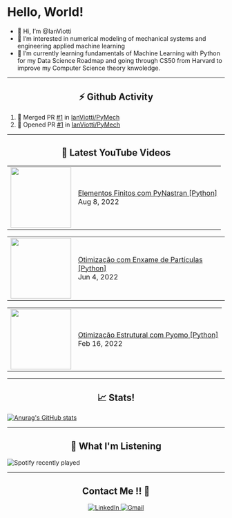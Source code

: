 <!---
IanViotti/IanViotti is a ✨ special ✨ repository because its `README.md` (this file) appears on your GitHub profile.
You can click the Preview link to take a look at your changes.
--->
# Hello, World!

- 👋 Hi, I’m @IanViotti
- 👀 I’m interested in numerical modeling of mechanical systems and engineering applied machine learning 
- 🌱 I’m currently learning fundamentals of Machine Learning with Python for my Data Science Roadmap and going through CS50 from Harvard to improve my Computer Science theory knwoledge.


----

<h2 align="center"> ⚡ Github Activity </h2> 

<!--START_SECTION:activity-->
1. 🎉 Merged PR [#1](https://github.com/IanViotti/PyMech/pull/1) in [IanViotti/PyMech](https://github.com/IanViotti/PyMech)
2. 💪 Opened PR [#1](https://github.com/IanViotti/PyMech/pull/1) in [IanViotti/PyMech](https://github.com/IanViotti/PyMech)
<!--END_SECTION:activity-->

---

<h2 align="center"> 👀 Latest YouTube Videos </h2>

<!-- BLOG-POST-LIST:START --><table><tr><td><a href="https://www.youtube.com/watch?v=GsCaQSSMG4c"><img width="140px" src="https://i.ytimg.com/vi/GsCaQSSMG4c/mqdefault.jpg"></a></td>
<td><a href="https://www.youtube.com/watch?v=GsCaQSSMG4c">Elementos Finitos com PyNastran [Python]</a><br/>Aug 8, 2022</td></tr></table>
<table><tr><td><a href="https://www.youtube.com/watch?v=OVvnL9Zf_t4"><img width="140px" src="https://i.ytimg.com/vi/OVvnL9Zf_t4/mqdefault.jpg"></a></td>
<td><a href="https://www.youtube.com/watch?v=OVvnL9Zf_t4">Otimização com Enxame de Partículas [Python]</a><br/>Jun 4, 2022</td></tr></table>
<table><tr><td><a href="https://www.youtube.com/watch?v=vD9_88WPVA4"><img width="140px" src="https://i.ytimg.com/vi/vD9_88WPVA4/mqdefault.jpg"></a></td>
<td><a href="https://www.youtube.com/watch?v=vD9_88WPVA4">Otimização Estrutural com Pyomo [Python]</a><br/>Feb 16, 2022</td></tr></table>
<!-- BLOG-POST-LIST:END -->

---

<h2 align="center">📈 Stats! </h2>  

<p align="center">

[![Anurag's GitHub stats](https://github-readme-stats.vercel.app/api?username=IanViotti&theme=radical)](https://github.com/IanViotti/github-readme-stats)

</p>

---

<h2 align="center">🎵 What I'm Listening </h2>  

<p align="center">
  
![Spotify recently played](https://spotify-recently-played-readme.vercel.app/api?user=12165404946&count=3)

</p>

---

<h2 align="center">Contact Me !! 🤝</h2> 

<p align="center">
<a href="https://www.linkedin.com/in/ianviotti/" target="_blank">
<img alt="LinkedIn" src="https://img.shields.io/badge/linkedin%20-%230077B5.svg?&style=for-the-badge&logo=linkedin&logoColor=white"/>
</a>
<a href="mailto:ianviotti@hotmail.com">
<img alt="Gmail" src="https://img.shields.io/badge/Gmail-D14836?style=for-the-badge&logo=gmail&logoColor=white" />
</p> 
